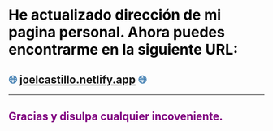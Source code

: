 
<!-- # <span style="color: #ff6347;">🚨 ¡Nuestra Página se Ha Mudado! 🚨</span> -->
# <span style="color: #000000;"> He actualizado dirección de mi pagina personal. Ahora puedes encontrarme en la siguiente URL: </span>
## <span style="color: #4682b4;">🌐 **[joelcastillo.netlify.app]("joelcastillo.netlify.app")** 🌐</span>
---
<span style="color: #800080">**Gracias y disulpa cualquier incoveniente**.</span>
---
<!-- > <span style="color: #800080;">*"¡Siempre es un placer mejorar para ustedes!"*</span> 💙 -->
